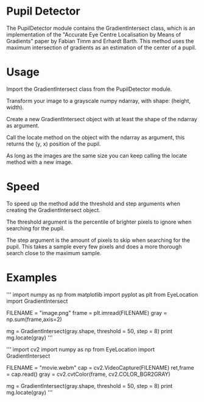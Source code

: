 # Pupil Detector

The PupilDetector module contains the GradientIntersect class, which is an implementation of the "Accurate Eye Centre Localisation by Means of Gradients" paper by Fabian Timm and Erhardt Barth.
This method uses the maximum intersection of gradients as an estimation of the center of a pupil.

# Usage

Import the GradientIntersect class from the PupilDetector module.

Transform your image to a grayscale numpy ndarray, with shape: (height, width).

Create a new GradientIntersect object with at least the shape of the ndarray as argument.

Call the locate method on the object with the ndarray as argument, this returns the (y, x) position of the pupil.

As long as the images are the same size you can keep calling the locate method with a new image.

# Speed

To speed up the method add the threshold and step arguments when creating the GradientIntersect object.

The threshold argument is the percentile of brighter pixels to ignore when searching for the pupil.

The step argument is the amount of pixels to skip when searching for the pupil.
This takes a sample every few pixels and does a more thorough search close to the maximum sample.

# Examples

'''
import numpy as np
from matplotlib import pyplot as plt
from EyeLocation import GradientIntersect

FILENAME = "image.png"
frame = plt.imread(FILENAME)
gray = np.sum(frame,axis=2)

mg = GradientIntersect(gray.shape, threshold = 50, step = 8)
print mg.locate(gray)
'''

'''
import cv2
import numpy as np
from EyeLocation import GradientIntersect

FILENAME = "movie.webm"
cap = cv2.VideoCapture(FILENAME)
ret,frame = cap.read()
gray = cv2.cvtColor(frame, cv2.COLOR_BGR2GRAY)

mg = GradientIntersect(gray.shape, threshold = 50, step = 8)
print mg.locate(gray)
'''